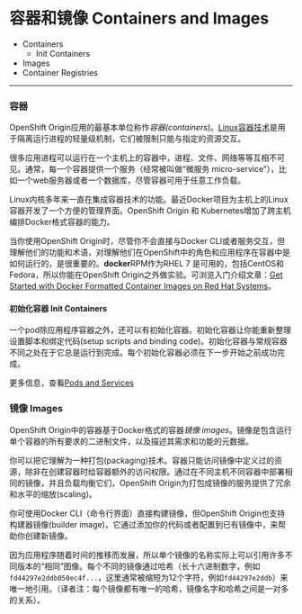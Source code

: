 # 容器和镜像 Containers and Images

* Containers
    * Init Containers
* Images
* Container Registries

---

### 容器
OpenShift Origin应用的最基本单位称作*容器(containers)*。[Linux容器技术](https://access.redhat.com/articles/1353593)是用于隔离运行进程的轻量级机制，它们被限制只能与指定的资源交互。

很多应用进程可以运行在一个主机上的容器中，进程、文件、网络等等互相不可见。通常，每一个容器提供一个服务（经常被叫做“微服务 micro-service”），比如一个web服务器或者一个数据库，尽管容器可用于任意工作负载。

Linux内核多年来一直在集成容器技术的功能。最近Docker项目为主机上的Linux容器开发了一个方便的管理界面。OpenShift Origin 和 Kubernetes增加了跨主机编排Docker格式容器的能力。

当你使用OpenShift Origin时，尽管你不会直接与Docker CLI或者服务交互，但理解他们的功能和术语，对理解他们在OpenShift中的角色和应用程序在容器中是如何运行的，是很重要的。**docker**RPM作为RHEL 7 是可用的，包括CentOS和Fedora，所以你能在OpenShift Origin之外做实验。可浏览入门介绍文章：[Get Started with Docker Formatted Container Images on Red Hat Systems](https://access.redhat.com/articles/881893)。

#### 初始化容器 Init Containers
一个pod除应用程序容器之外，还可以有初始化容器。初始化容器让你能重新整理设置脚本和绑定代码(setup scripts and binding code)。初始化容器与常规容器不同之处在于它总是运行到完成。每个初始化容器必须在下一步开始之前成功完成。

更多信息，查看[Pods and Services](./pods-and-services.md)

### 镜像 Images
OpenShift Origin中的容器基于Docker格式的容器*镜像 images*。镜像是包含运行单个容器的所有要求的二进制文件，以及描述其需求和功能的元数据。

你可以把它理解为一种打包(packaging)技术。容器只能访问镜像中定义过的资源，除非在创建容器时给容器额外的访问权限。通过在不同主机不同容器中部署相同的镜像，并且负载均衡它们，OpenShift Origin为打包成镜像的服务提供了冗余和水平的缩放(scaling)。

你可使用Docker CLI（命令行界面）直接构建镜像，但OpenShift Origin也支持构建器镜像(builder image)，它通过添加你的代码或者配置到已有镜像中，来帮助你创建新镜像。

因为应用程序随着时间的推移而发展，所以单个镜像的名称实际上可以引用许多不同版本的“相同”图像。每个不同的镜像通过哈希（长十六进制数字，例如`fd44297e2ddb050ec4f...`，这里通常被缩短为12个字符，例如`fd44297e2ddb`）来唯一地引用。（译者注：每个镜像都有唯一的哈希，镜像名字和哈希之间是一对多的关系）。

